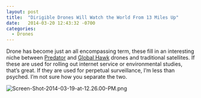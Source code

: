 ```yaml
---
layout: post
title:  "Dirigible Drones Will Watch the World From 13 Miles Up"
date:   2014-03-20 12:43:32 -0700
categories:
  - Drones
---
```


Drone has become just an all encompassing term, these fill in an interesting niche between [Predator](http://en.wikipedia.org/wiki/General_Atomics_MQ-1_Predator)  and  [Global Hawk](http://en.wikipedia.org/wiki/Northrop_Grumman_RQ-4_Global_Hawk)  drones and traditional satellites. If these are used for rolling out internet service or environmental studies, that’s great. If they are used for perpetual surveillance, I’m less than psyched. I’m not sure how you separate the two. 

  ![Screen-Shot-2014-03-19-at-12.26.00-PM.png](/attachments/e63a0ecf89a7b4e8fc340c90b323f74f/image.png)  

 
